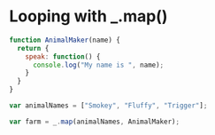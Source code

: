 # Looping with _.map()

```javascript
function AnimalMaker(name) {
  return {
    speak: function() {
      console.log("My name is ", name);
    }
  }
}

var animalNames = ["Smokey", "Fluffy", "Trigger"];

var farm = _.map(animalNames, AnimalMaker);

```
